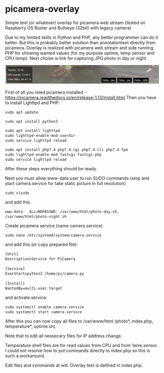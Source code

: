 # picamera-overlay
Simple text (or whatever) overlay for picamera web stream (tested on Raspberry OS Buster and Bullseye (32bit) with legacy camera)

Due to my limited skills in Python and PHP, any better programmer can do it better. But this is probably better solution than annotationtext directly from picamera.
Overlay is realized with picamera web stream and side running PHP for showing wanted values (for my purpose uptime, temp sensor and CPU temp). Next choise is link for capturing JPG photo in day or night.

![screenshot](https://github.com/vitasrutek/picamera-overlay/blob/main/screenshot.PNG)

First of all you need picamera installed - https://picamera.readthedocs.io/en/release-1.13/install.html
Then you have to install Lighttpd and PHP.
```
sudo apt update
```
```
sudo apt install python3
```
```
sudo apt install lighttpd
sudo lighttpd-enable-mod userdir
sudo service lighttpd reload
```
```
sudo apt install php7.4 php7.4-cgi php7.4-cli php7.4-fpm
sudo lighttpd-enable-mod fastcgi fastcgi-php
sudo service lighttpd reload
```
After these steps everything should be ready.

Next you must allow www-data user to run SUDO commands (stop and start camera.service for take static picture in full resolution)
```
sudo visudo
```
and add this
```
www-data   ALL=NOPASSWD: /var/www/html/photo-day.sh, /var/www/html/photo-night.sh
```

Create picamera service (name camera.service)
```
sudo nano /etc/systemd/system/camera.service
```

and add this (or copy prepared file):
```
[Unit]
Description=Service for PiCamera

[Service]
ExecStart=python3 /home/pi/camera.py

[Install]
WantedBy=multi-user.target
```
and activate service:
```
sudo systemctl enable camera.service
sudo systemctl start camera.service
```
After this you can now copy  all files to /var/www/html (photo*, index.php, temperature*, uptime.sh).

Note that to edit all nessecary files for IP address change.

Temperature shell files are for read values from CPU and from 1wire sensor. I could not resolve how to put commands directly to index.php so this is such a workaround.

Edit files and commands at will. Overlay text is defined in index.php.

